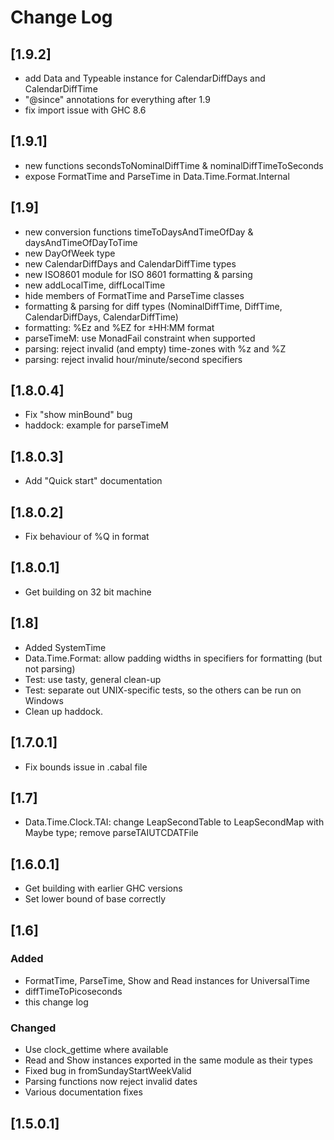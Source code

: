 # Change Log

## [1.9.2]
- add Data and Typeable instance for CalendarDiffDays and CalendarDiffTime
- "@since" annotations for everything after 1.9
- fix import issue with GHC 8.6

## [1.9.1]
- new functions secondsToNominalDiffTime & nominalDiffTimeToSeconds
- expose FormatTime and ParseTime in Data.Time.Format.Internal

## [1.9]
- new conversion functions timeToDaysAndTimeOfDay & daysAndTimeOfDayToTime
- new DayOfWeek type
- new CalendarDiffDays and CalendarDiffTime types
- new ISO8601 module for ISO 8601 formatting & parsing
- new addLocalTime, diffLocalTime
- hide members of FormatTime and ParseTime classes
- formatting & parsing for diff types (NominalDiffTime, DiffTime, CalendarDiffDays, CalendarDiffTime)
- formatting: %Ez and %EZ for ±HH:MM format
- parseTimeM: use MonadFail constraint when supported
- parsing: reject invalid (and empty) time-zones with %z and %Z
- parsing: reject invalid hour/minute/second specifiers

## [1.8.0.4]
- Fix "show minBound" bug
- haddock: example for parseTimeM

## [1.8.0.3]
- Add "Quick start" documentation

## [1.8.0.2]
- Fix behaviour of %Q in format

## [1.8.0.1]
- Get building on 32 bit machine

## [1.8]
- Added SystemTime
- Data.Time.Format: allow padding widths in specifiers for formatting (but not parsing)
- Test: use tasty, general clean-up
- Test: separate out UNIX-specific tests, so the others can be run on Windows
- Clean up haddock.

## [1.7.0.1]
- Fix bounds issue in .cabal file

## [1.7]
- Data.Time.Clock.TAI: change LeapSecondTable to LeapSecondMap with Maybe type; remove parseTAIUTCDATFile

## [1.6.0.1]
- Get building with earlier GHC versions
- Set lower bound of base correctly

## [1.6]

### Added
- FormatTime, ParseTime, Show and Read instances for UniversalTime
- diffTimeToPicoseconds
- this change log

### Changed
- Use clock_gettime where available
- Read and Show instances exported in the same module as their types
- Fixed bug in fromSundayStartWeekValid
- Parsing functions now reject invalid dates
- Various documentation fixes

## [1.5.0.1]
